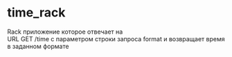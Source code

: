 # time_rack
 Rack приложение которое  отвечает на  
URL GET /time
с параметром строки запроса format и возвращает время в заданном формате
